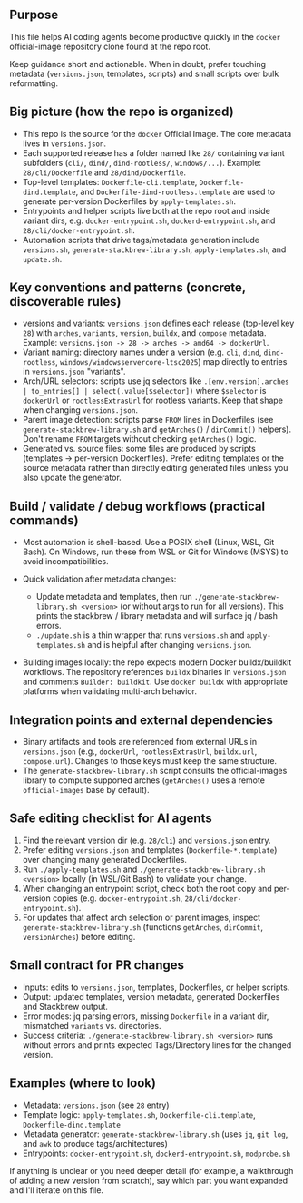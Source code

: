 ## Purpose

This file helps AI coding agents become productive quickly in the `docker` official-image repository clone found at the repo root.

Keep guidance short and actionable. When in doubt, prefer touching metadata (`versions.json`, templates, scripts) and small scripts over bulk reformatting.

## Big picture (how the repo is organized)

- This repo is the source for the `docker` Official Image. The core metadata lives in `versions.json`.
- Each supported release has a folder named like `28/` containing variant subfolders (`cli/`, `dind/`, `dind-rootless/`, `windows/...`). Example: `28/cli/Dockerfile` and `28/dind/Dockerfile`.
- Top-level templates: `Dockerfile-cli.template`, `Dockerfile-dind.template`, and `Dockerfile-dind-rootless.template` are used to generate per-version Dockerfiles by `apply-templates.sh`.
- Entrypoints and helper scripts live both at the repo root and inside variant dirs, e.g. `docker-entrypoint.sh`, `dockerd-entrypoint.sh`, and `28/cli/docker-entrypoint.sh`.
- Automation scripts that drive tags/metadata generation include `versions.sh`, `generate-stackbrew-library.sh`, `apply-templates.sh`, and `update.sh`.

## Key conventions and patterns (concrete, discoverable rules)

- versions and variants: `versions.json` defines each release (top-level key `28`) with `arches`, `variants`, `version`, `buildx`, and `compose` metadata. Example: `versions.json -> 28 -> arches -> amd64 -> dockerUrl`.
- Variant naming: directory names under a version (e.g. `cli`, `dind`, `dind-rootless`, `windows/windowsservercore-ltsc2025`) map directly to entries in `versions.json` "variants".
- Arch/URL selectors: scripts use jq selectors like `.[env.version].arches | to_entries[] | select(.value[$selector])` where `$selector` is `dockerUrl` or `rootlessExtrasUrl` for rootless variants. Keep that shape when changing `versions.json`.
- Parent image detection: scripts parse `FROM` lines in Dockerfiles (see `generate-stackbrew-library.sh` and `getArches()` / `dirCommit()` helpers). Don't rename `FROM` targets without checking `getArches()` logic.
- Generated vs. source files: some files are produced by scripts (templates -> per-version Dockerfiles). Prefer editing templates or the source metadata rather than directly editing generated files unless you also update the generator.

## Build / validate / debug workflows (practical commands)

- Most automation is shell-based. Use a POSIX shell (Linux, WSL, Git Bash). On Windows, run these from WSL or Git for Windows (MSYS) to avoid incompatibilities.
- Quick validation after metadata changes:

  - Update metadata and templates, then run `./generate-stackbrew-library.sh <version>` (or without args to run for all versions). This prints the stackbrew / library metadata and will surface jq / bash errors.
  - `./update.sh` is a thin wrapper that runs `versions.sh` and `apply-templates.sh` and is helpful after changing `versions.json`.

- Building images locally: the repo expects modern Docker buildx/buildkit workflows. The repository references `buildx` binaries in `versions.json` and comments `Builder: buildkit`. Use `docker buildx` with appropriate platforms when validating multi-arch behavior.

## Integration points and external dependencies

- Binary artifacts and tools are referenced from external URLs in `versions.json` (e.g., `dockerUrl`, `rootlessExtrasUrl`, `buildx.url`, `compose.url`). Changes to those keys must keep the same structure.
- The `generate-stackbrew-library.sh` script consults the official-images library to compute supported arches (`getArches()` uses a remote `official-images` base by default).

## Safe editing checklist for AI agents

1. Find the relevant version dir (e.g. `28/cli`) and `versions.json` entry.
2. Prefer editing `versions.json` and templates (`Dockerfile-*.template`) over changing many generated Dockerfiles.
3. Run `./apply-templates.sh` and `./generate-stackbrew-library.sh <version>` locally (in WSL/Git Bash) to validate your change.
4. When changing an entrypoint script, check both the root copy and per-version copies (e.g. `docker-entrypoint.sh`, `28/cli/docker-entrypoint.sh`).
5. For updates that affect arch selection or parent images, inspect `generate-stackbrew-library.sh` (functions `getArches`, `dirCommit`, `versionArches`) before editing.

## Small contract for PR changes

- Inputs: edits to `versions.json`, templates, Dockerfiles, or helper scripts.
- Output: updated templates, version metadata, generated Dockerfiles and Stackbrew output.
- Error modes: jq parsing errors, missing `Dockerfile` in a variant dir, mismatched `variants` vs. directories.
- Success criteria: `./generate-stackbrew-library.sh <version>` runs without errors and prints expected Tags/Directory lines for the changed version.

## Examples (where to look)

- Metadata: `versions.json` (see `28` entry)
- Template logic: `apply-templates.sh`, `Dockerfile-cli.template`, `Dockerfile-dind.template`
- Metadata generator: `generate-stackbrew-library.sh` (uses `jq`, `git log`, and `awk` to produce tags/architectures)
- Entrypoints: `docker-entrypoint.sh`, `dockerd-entrypoint.sh`, `modprobe.sh`

If anything is unclear or you need deeper detail (for example, a walkthrough of adding a new version from scratch), say which part you want expanded and I'll iterate on this file.
